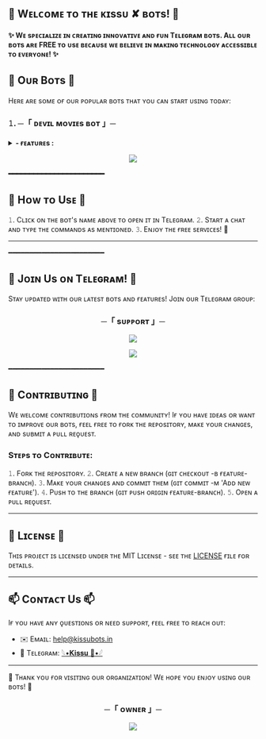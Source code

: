 ## 🌈 Wᴇʟᴄᴏᴍᴇ ᴛᴏ ᴛʜᴇ ᴋɪssᴜ ✘ ʙᴏᴛs! 🌈

<h4> ✨ Wᴇ sᴘᴇᴄɪᴀʟɪᴢᴇ ɪɴ ᴄʀᴇᴀᴛɪɴɢ ɪɴɴᴏᴠᴀᴛɪᴠᴇ ᴀɴᴅ ғᴜɴ Tᴇʟᴇɢʀᴀᴍ ʙᴏᴛs. Aʟʟ ᴏᴜʀ ʙᴏᴛs ᴀʀᴇ FREE ᴛᴏ ᴜsᴇ ʙᴇᴄᴀᴜsᴇ ᴡᴇ ʙᴇʟɪᴇᴠᴇ ɪɴ ᴍᴀᴋɪɴɢ ᴛᴇᴄʜɴᴏʟᴏɢʏ ᴀᴄᴄᴇssɪʙʟᴇ ᴛᴏ ᴇᴠᴇʀʏᴏɴᴇ! ✨ <h4>

## 🚀 Oᴜʀ Bᴏᴛs 🚀

Hᴇʀᴇ ᴀʀᴇ sᴏᴍᴇ ᴏғ ᴏᴜʀ ᴘᴏᴘᴜʟᴀʀ ʙᴏᴛs ᴛʜᴀᴛ ʏᴏᴜ ᴄᴀɴ sᴛᴀʀᴛ ᴜsɪɴɢ ᴛᴏᴅᴀʏ:

<h3> 𝟷. ─「 ᴅᴇᴠɪʟ ᴍᴏᴠɪᴇs ʙᴏᴛ 」─ <h4> 

<details><summary><b> - ғᴇᴀᴛᴜʀᴇs :</b></summary>
  
  # ғᴇᴀᴛᴜʀᴇs
- [x] 𝑺𝒉𝒐𝒓𝒕𝒏𝒆𝒓 𝑺𝒖𝒑𝒑𝒐𝒓𝒕 𝒊𝒏 𝑺𝒕𝒓𝒆𝒂𝒎 𝒂𝒏𝒅 𝑫𝒐𝒘𝒏𝒍𝒐𝒂𝒅 𝒇𝒆𝒂𝒕𝒖𝒓𝒆
- [x] 𝑮𝒐𝒐𝒅 𝑴𝒐𝒓𝒏𝒊𝒏𝒈, 𝑨𝒇𝒕𝒆𝒓𝒏𝒐𝒐𝒏, 𝑬𝒗𝒆𝒏𝒊𝒏𝒈, 𝑵𝒊𝒈𝒉𝒕 𝒘𝒊𝒔𝒉𝒆𝒔 
- [x] 𝑹𝒆𝒒𝒖𝒆𝒔𝒕 𝒕𝒐 𝒋𝒐𝒊𝒏 𝒊𝒏 𝑭𝒔𝒖𝒃
- [x] 𝑩𝒆𝒔𝒕 𝑺𝒕𝒓𝒆𝒂𝒎𝒊𝒏𝒈 𝑾𝒆𝒃𝒔𝒊𝒕𝒆
- [x] 𝑷𝒓𝒆𝒎𝒊𝒖𝒎 𝒎𝒆𝒎𝒃𝒆𝒓𝒔𝒉𝒊𝒑 𝒎𝒂𝒏𝒂𝒈𝒆𝒎𝒆𝒏𝒕 
- [x] 𝐶𝑢𝑠𝑡𝑜𝑚 𝑆ℎ𝑜𝑟𝑡𝑛𝑒𝑟 ( 𝐴𝑙𝑙 𝑊𝑒𝑏𝑠𝑖𝑡𝑒𝑠 )
- [x] 𝑆𝑡𝑟𝑒𝑎𝑚 𝑜𝑛𝑙𝑖𝑛𝑒 𝑎𝑛𝑑 𝐹𝑎𝑠𝑡 𝐷𝑜𝑤𝑛𝑙𝑜𝑎𝑑
- [x] 𝐼𝑀𝐷𝐵 𝑇𝑒𝑚𝑝𝑙𝑎𝑡𝑒 𝑆𝑒𝑡
- [x] 𝐼𝑛𝑑𝑒𝑥𝑒𝑠 𝐹𝑖𝑙𝑒𝑠 𝑎𝑏𝑜𝑣𝑒 2𝐺𝐵
- [x] 𝑃𝑟𝑒𝐷𝑉𝐷 𝑎𝑛𝑑 𝐶𝑎𝑚𝑅𝑖𝑝 𝐷𝑒𝑙𝑒𝑡𝑒 𝑀𝑜𝑑𝑒
- [x] 𝑀𝑢𝑙𝑡𝑖𝑝𝑙𝑒 𝐹𝑖𝑙𝑒 𝐷𝑒𝑙𝑒𝑡𝑖𝑜𝑛
- [x] 𝑆𝑒𝑡𝑡𝑖𝑛𝑔𝑠 𝑀𝑒𝑛𝑢
- [x] 𝐹𝑜𝑟𝑐𝑒 𝑆𝑢𝑏𝑠𝑐𝑟𝑖𝑝𝑡𝑖𝑜𝑛
- [x] 𝑊𝑒𝑙𝑐𝑜𝑚𝑒 𝑀𝑒𝑠𝑠𝑎𝑔𝑒
- [x] 𝐴𝑢𝑡𝑜𝑚𝑎𝑡𝑖𝑐 𝐹𝑖𝑙𝑒 𝐹𝑖𝑙𝑡𝑒𝑟𝑖𝑛𝑔
- [x] 𝐷𝑜𝑢𝑏𝑙𝑒 𝐹𝑖𝑙𝑡𝑒𝑟 𝐵𝑢𝑡𝑡𝑜𝑛
- [x] 𝑆𝑖𝑛𝑔𝑙𝑒 𝐹𝑖𝑙𝑡𝑒𝑟 𝐵𝑢𝑡𝑡𝑜𝑛
- [x] 𝐵𝑜𝑡 𝑃𝑀 𝐹𝑖𝑙𝑒 𝑆𝑒𝑛𝑑 𝑀𝑜𝑑𝑒
- [x] 𝐴𝑢𝑡𝑜 𝐹𝑖𝑙𝑒 𝑆𝑒𝑛𝑑
- [x] 𝐹𝑜𝑟𝑤𝑎𝑟𝑑 𝑅𝑒𝑠𝑡𝑟𝑖𝑐𝑡𝑖𝑜𝑛
- [x] 𝐹𝑖𝑙𝑒 𝑃𝑟𝑜𝑡𝑒𝑐𝑡
- [x] 𝑀𝑎𝑛𝑢𝑎𝑙 𝐹𝑖𝑙𝑒 𝐹𝑖𝑙𝑡𝑒𝑟𝑖𝑛𝑔
- [x] 𝐺𝑙𝑜𝑏𝑎𝑙 𝐹𝑖𝑙𝑒 𝐹𝑖𝑙𝑡𝑒𝑟𝑖𝑛𝑔
- [x] 𝐼𝑀𝐷𝐵
- [x] 𝐴𝑑𝑚𝑖𝑛 𝐶𝑜𝑚𝑚𝑎𝑛𝑑𝑠
- [x] 𝑈𝑠𝑒𝑟 𝐵𝑟𝑜𝑎𝑑𝑐𝑎𝑠𝑡
- [x] 𝐺𝑟𝑜𝑢𝑝 𝐵𝑟𝑜𝑎𝑑𝑐𝑎𝑠𝑡
- [x] 𝐼𝑛𝑑𝑒𝑥
- [x] 𝐼𝑀𝐷𝐵 𝑠𝑒𝑎𝑟𝑐ℎ
- [x] 𝐼𝑛𝑙𝑖𝑛𝑒 𝑆𝑒𝑎𝑟𝑐ℎ
- [x] 𝑅𝑎𝑛𝑑𝑜𝑚 𝑝𝑖𝑐𝑠
- [x] 𝑖𝑑𝑠 𝑎𝑛𝑑 𝑈𝑠𝑒𝑟 𝑖𝑛𝑓𝑜 
- [x] 𝑆𝑡𝑎𝑡𝑠
- [x] 𝑈𝑠𝑒𝑟𝑠
- [x] 𝐶ℎ𝑎𝑡𝑠
- [x] 𝑈𝑠𝑒𝑟 𝐵𝑎𝑛
- [x] 𝑈𝑠𝑒𝑟 𝑈𝑛𝑏𝑎𝑛
- [x] 𝐶ℎ𝑎𝑡 𝐿𝑒𝑎𝑣𝑒
- [x] 𝐶ℎ𝑎𝑡 𝐷𝑖𝑠𝑎𝑏𝑙𝑒
- [x] 𝑆𝑝𝑒𝑙𝑙𝑖𝑛𝑔 𝐶ℎ𝑒𝑐𝑘 𝐹𝑒𝑎𝑡𝑢𝑟𝑒
- [x] 𝐹𝑖𝑙𝑒 𝑆𝑡𝑜𝑟𝑒
- [x] 𝐴𝑢𝑡𝑜 𝐷𝑒𝑙𝑒𝑡𝑒
- [x] ᴛᴇʟᴇɢʀᴀᴘʜ
- [x] sᴏɴɢ ᴅᴏᴡɴʟᴏᴀᴅᴇʀ (ғʀᴏᴍ ʏᴏᴜᴛᴜʙᴇ)
- [x] ʙƦᴏᴀᴅᴄᴀsᴛ, ɢƦᴏᴜᴘ ʙƦᴏᴀᴅᴄᴀsᴛ (ᴀᴅᴍɪɴs)
- [x] sᴛᴀᴛs
- [x] ɪᴅ ᴀɴᴅ ᴜsᴇʀ ɪɴғᴏ
- [x] ᴏᴛʜᴇʀ ᴀᴅᴍɪɴ ᴄᴏᴍᴍᴀɴᴅs

<b>ᴛᴏ ᴋɴᴏᴡ ᴀʙᴏᴜᴛ ᴀʟʟ ғᴇᴀᴛᴜʀᴇs, ᴊᴏɪɴ ᴏᴜʀ  <a href='https://t.me/kisuxbots'>ᴜᴘᴅᴀᴛᴇs ᴄʜᴀɴɴᴇʟ</a>.</b>
</details>
<p align="center">
  <img src="https://telegra.ph/file/ded6640caffcd72b77f64.jpg">
</p>
━━━━━━━━━━━━━━━━━━━━━━━

## 🎉 Hᴏᴡ ᴛᴏ Usᴇ 🎉

𝟷. Cʟɪᴄᴋ ᴏɴ ᴛʜᴇ ʙᴏᴛ's ɴᴀᴍᴇ ᴀʙᴏᴠᴇ ᴛᴏ ᴏᴘᴇɴ ɪᴛ ɪɴ Tᴇʟᴇɢʀᴀᴍ.
𝟸. Sᴛᴀʀᴛ ᴀ ᴄʜᴀᴛ ᴀɴᴅ ᴛʏᴘᴇ ᴛʜᴇ ᴄᴏᴍᴍᴀɴᴅs ᴀs ᴍᴇɴᴛɪᴏɴᴇᴅ.
𝟹. Eɴᴊᴏʏ ᴛʜᴇ ғʀᴇᴇ sᴇʀᴠɪᴄᴇs! 🎊

---
━━━━━━━━━━━━━━━━━━━━━━━
## 🔗 Jᴏɪɴ Us ᴏɴ Tᴇʟᴇɢʀᴀᴍ! 🔗

Sᴛᴀʏ ᴜᴘᴅᴀᴛᴇᴅ ᴡɪᴛʜ ᴏᴜʀ ʟᴀᴛᴇsᴛ ʙᴏᴛs ᴀɴᴅ ғᴇᴀᴛᴜʀᴇs! Jᴏɪɴ ᴏᴜʀ Tᴇʟᴇɢʀᴀᴍ ɢʀᴏᴜᴘ:
<h3 align="center">
    ─「 sᴜᴩᴩᴏʀᴛ 」─
</h3>

<p align="center">
<a href="https://telegram.me/pwlived"><img src="https://img.shields.io/badge/-Support%20Group-blue.svg?style=for-the-badge&logo=Telegram"></a>
</p>
<p align="center">
<a href="https://telegram.me/kissuXbots"><img src="https://img.shields.io/badge/-Support%20Channel-blue.svg?style=for-the-badge&logo=Telegram"></a>
</p>

━━━━━━━━━━━━━━━━━━━━━━━


## 🤝 Cᴏɴᴛʀɪʙᴜᴛɪɴɢ 🤝

Wᴇ ᴡᴇʟᴄᴏᴍᴇ ᴄᴏɴᴛʀɪʙᴜᴛɪᴏɴs ғʀᴏᴍ ᴛʜᴇ ᴄᴏᴍᴍᴜɴɪᴛʏ! Iғ ʏᴏᴜ ʜᴀᴠᴇ ɪᴅᴇᴀs ᴏʀ ᴡᴀɴᴛ ᴛᴏ ɪᴍᴘʀᴏᴠᴇ ᴏᴜʀ ʙᴏᴛs, ғᴇᴇʟ ғʀᴇᴇ ᴛᴏ ғᴏʀᴋ ᴛʜᴇ ʀᴇᴘᴏsɪᴛᴏʀʏ, ᴍᴀᴋᴇ ʏᴏᴜʀ ᴄʜᴀɴɢᴇs, ᴀɴᴅ sᴜʙᴍɪᴛ ᴀ ᴘᴜʟʟ ʀᴇǫᴜᴇsᴛ.

### Sᴛᴇᴘs ᴛᴏ Cᴏɴᴛʀɪʙᴜᴛᴇ:

𝟷. Fᴏʀᴋ ᴛʜᴇ ʀᴇᴘᴏsɪᴛᴏʀʏ.
𝟸. Cʀᴇᴀᴛᴇ ᴀ ɴᴇᴡ ʙʀᴀɴᴄʜ (ɢɪᴛ ᴄʜᴇᴄᴋᴏᴜᴛ -ʙ ғᴇᴀᴛᴜʀᴇ-ʙʀᴀɴᴄʜ).
𝟹. Mᴀᴋᴇ ʏᴏᴜʀ ᴄʜᴀɴɢᴇs ᴀɴᴅ ᴄᴏᴍᴍɪᴛ ᴛʜᴇᴍ (ɢɪᴛ ᴄᴏᴍᴍɪᴛ -ᴍ 'Aᴅᴅ ɴᴇᴡ ғᴇᴀᴛᴜʀᴇ').
𝟺. Pᴜsʜ ᴛᴏ ᴛʜᴇ ʙʀᴀɴᴄʜ (ɢɪᴛ ᴘᴜsʜ ᴏʀɪɢɪɴ ғᴇᴀᴛᴜʀᴇ-ʙʀᴀɴᴄʜ).
𝟻. Oᴘᴇɴ ᴀ ᴘᴜʟʟ ʀᴇǫᴜᴇsᴛ.

---

## 📜 Lɪᴄᴇɴsᴇ 📜

Tʜɪs ᴘʀᴏᴊᴇᴄᴛ ɪs ʟɪᴄᴇɴsᴇᴅ ᴜɴᴅᴇʀ ᴛʜᴇ MIT Lɪᴄᴇɴsᴇ - sᴇᴇ ᴛʜᴇ [LICENSE](LICENSE) ғɪʟᴇ ғᴏʀ ᴅᴇᴛᴀɪʟs.

---

## 📫 Cᴏɴᴛᴀᴄᴛ Us 📫

Iғ ʏᴏᴜ ʜᴀᴠᴇ ᴀɴʏ ǫᴜᴇsᴛɪᴏɴs ᴏʀ ɴᴇᴇᴅ sᴜᴘᴘᴏʀᴛ, ғᴇᴇʟ ғʀᴇᴇ ᴛᴏ ʀᴇᴀᴄʜ ᴏᴜᴛ:

- ✉️ Eᴍᴀɪʟ: help@kissubots.in
- 📱 Tᴇʟᴇɢʀᴀᴍ: [ 𓆩•𝐊𝐢𝐬𝐬𝐮 💞•𓆪 ](https://t.me/xaekks)</h3>

---

🌟 Tʜᴀɴᴋ ʏᴏᴜ ғᴏʀ ᴠɪsɪᴛɪɴɢ ᴏᴜʀ ᴏʀɢᴀɴɪᴢᴀᴛɪᴏɴ! Wᴇ ʜᴏᴘᴇ ʏᴏᴜ ᴇɴᴊᴏʏ ᴜsɪɴɢ ᴏᴜʀ ʙᴏᴛs! 🌟

<h3 align="center">
    ─「 ᴏᴡɴᴇʀ 」─
</h3>

<p align="center">
<a href="https://telegram.me/xaekks"><img src="https://img.shields.io/badge/「 𓆩•𝐊𝐢𝐬𝐬𝐮 💞•𓆪 」-blue.svg?style=for-the-badge&logo=Telegram"></a>
</p>

